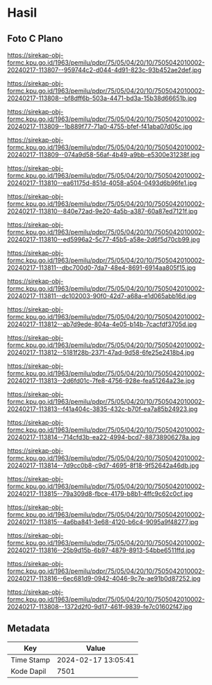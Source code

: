 # Hasil

## Foto C Plano

https://sirekap-obj-formc.kpu.go.id/1963/pemilu/pdpr/75/05/04/20/10/7505042010002-20240217-113807--959744c2-d044-4d91-823c-93b452ae2def.jpg

https://sirekap-obj-formc.kpu.go.id/1963/pemilu/pdpr/75/05/04/20/10/7505042010002-20240217-113808--bf8dff6b-503a-4471-bd3a-15b38d66651b.jpg

https://sirekap-obj-formc.kpu.go.id/1963/pemilu/pdpr/75/05/04/20/10/7505042010002-20240217-113809--1b889f77-71a0-4755-bfef-f41aba07d05c.jpg

https://sirekap-obj-formc.kpu.go.id/1963/pemilu/pdpr/75/05/04/20/10/7505042010002-20240217-113809--074a9d58-56af-4b49-a9bb-e5300e31238f.jpg

https://sirekap-obj-formc.kpu.go.id/1963/pemilu/pdpr/75/05/04/20/10/7505042010002-20240217-113810--ea61175d-851d-4058-a504-0493d6b96fe1.jpg

https://sirekap-obj-formc.kpu.go.id/1963/pemilu/pdpr/75/05/04/20/10/7505042010002-20240217-113810--840e72ad-9e20-4a5b-a387-60a87ed7121f.jpg

https://sirekap-obj-formc.kpu.go.id/1963/pemilu/pdpr/75/05/04/20/10/7505042010002-20240217-113810--ed5996a2-5c77-45b5-a58e-2d6f5d70cb99.jpg

https://sirekap-obj-formc.kpu.go.id/1963/pemilu/pdpr/75/05/04/20/10/7505042010002-20240217-113811--dbc700d0-7da7-48e4-8691-6914aa805f15.jpg

https://sirekap-obj-formc.kpu.go.id/1963/pemilu/pdpr/75/05/04/20/10/7505042010002-20240217-113811--dc102003-90f0-42d7-a68a-e1d065abb16d.jpg

https://sirekap-obj-formc.kpu.go.id/1963/pemilu/pdpr/75/05/04/20/10/7505042010002-20240217-113812--ab7d9ede-804a-4e05-b14b-7cacfdf3705d.jpg

https://sirekap-obj-formc.kpu.go.id/1963/pemilu/pdpr/75/05/04/20/10/7505042010002-20240217-113812--5181f28b-2371-47ad-9d58-6fe25e2418b4.jpg

https://sirekap-obj-formc.kpu.go.id/1963/pemilu/pdpr/75/05/04/20/10/7505042010002-20240217-113813--2d6fd01c-7fe8-4756-928e-fea51264a23e.jpg

https://sirekap-obj-formc.kpu.go.id/1963/pemilu/pdpr/75/05/04/20/10/7505042010002-20240217-113813--f41a404c-3835-432c-b70f-ea7a85b24923.jpg

https://sirekap-obj-formc.kpu.go.id/1963/pemilu/pdpr/75/05/04/20/10/7505042010002-20240217-113814--714cfd3b-ea22-4994-bcd7-88738906278a.jpg

https://sirekap-obj-formc.kpu.go.id/1963/pemilu/pdpr/75/05/04/20/10/7505042010002-20240217-113814--7d9cc0b8-c9d7-4695-8f18-9f52642a46db.jpg

https://sirekap-obj-formc.kpu.go.id/1963/pemilu/pdpr/75/05/04/20/10/7505042010002-20240217-113815--79a309d8-fbce-4179-b8b1-4ffc9c62c0cf.jpg

https://sirekap-obj-formc.kpu.go.id/1963/pemilu/pdpr/75/05/04/20/10/7505042010002-20240217-113815--4a6ba841-3e68-4120-b6c4-9095a9f48277.jpg

https://sirekap-obj-formc.kpu.go.id/1963/pemilu/pdpr/75/05/04/20/10/7505042010002-20240217-113816--25b9d15b-6b97-4879-8913-54bbe6511ffd.jpg

https://sirekap-obj-formc.kpu.go.id/1963/pemilu/pdpr/75/05/04/20/10/7505042010002-20240217-113816--6ec681d9-0942-4046-9c7e-ae91b0d87252.jpg

https://sirekap-obj-formc.kpu.go.id/1963/pemilu/pdpr/75/05/04/20/10/7505042010002-20240217-113808--1372d2f0-9d17-461f-9839-fe7c01602f47.jpg


## Metadata

| Key        | Value               |
| ---------- | ------------------- |
| Time Stamp | 2024-02-17 13:05:41 |
| Kode Dapil | 7501                |



